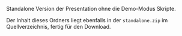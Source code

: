 Standalone Version der Presentation ohne die Demo-Modus Skripte.

Der Inhalt dieses Ordners liegt ebenfalls in der `standalone.zip` im
Quellverzeichnis, fertig für den Download.

